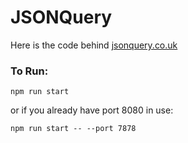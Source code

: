 # JSONQuery

Here is the code behind [jsonquery.co.uk](http://jsonquery.co.uk/)

### To Run:

`npm run start`

or if you already have port 8080 in use:

`npm run start -- --port 7878`
